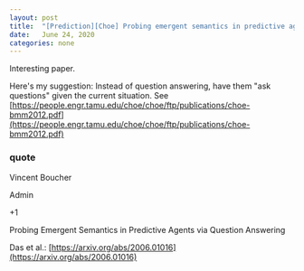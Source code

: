 ```yaml
---
layout: post
title:  "[Prediction][Choe] Probing emergent semantics in predictive agents via question answering"
date:   June 24, 2020
categories: none
---
```



Interesting paper.

Here's my suggestion: Instead of question answering, have them "ask questions" given the current situation. See [https://people.engr.tamu.edu/choe/choe/ftp/publications/choe-bmm2012.pdf](https://people.engr.tamu.edu/choe/choe/ftp/publications/choe-bmm2012.pdf)








### quote 

Vincent Boucher


Admin






+1

Probing Emergent Semantics in Predictive Agents via Question Answering

Das et al.: [https://arxiv.org/abs/2006.01016](https://arxiv.org/abs/2006.01016)



 

